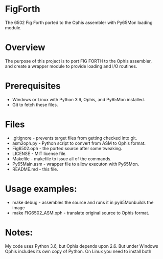 # FigForth
The 6502 Fig Forth ported to the Ophis assembler with Py65Mon loading module.

Overview
======
The purpose of this project is to port FIG FORTH to the Ophis assembler,
and create a wrapper module to provide loading and I/O routines.

Prerequisites
======
* Windows or Linux with Python 3.6, Ophis, and Py65Mon installed.
* Git to fetch these files.

Files
======
* .gitignore - prevents target files from getting checked into git.
* asm2oph.py - Python script to convert from ASM to Ophis format.
* Fig6502.oph - the ported source after some tweaking.
* LICENSE - MIT license file.
* Makefile - makefile to issue all of the commands.
* Py65Main.asm - wrapper file to allow executon with Py65Mon.
* README.md - this file.

Usage examples:
======
* make debug - assembles the source and runs it in py65Monbuilds the image
* make FIG6502_ASM.oph - translate original source to Ophis format.

Notes:
======
My code uses Python 3.6, but Ophis depends upon 2.6. But under Windows
Ophis includes its own copy of Python. On Linux you need to install
both
